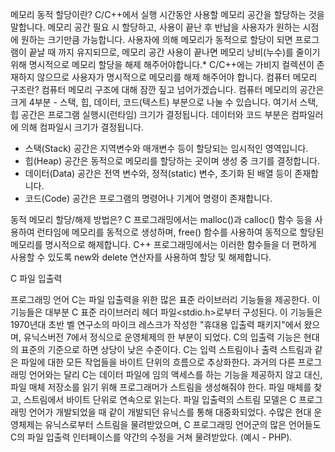 메모리 동적 할당이란?
C/C++에서 실행 시간동안 사용할 메모리 공간을 할당하는 것을 말합니다.
메모리 공간 필요 시 할당하고, 사용이 끝난 후 반납을 사용자가 원하는 시점에 원하는 크기만큼 가능합니다.
사용자에 의해 메모리가 동적으로 할당이 되면 프로그램이 끝날 때 까지 유지되므로,
메모리 공간 사용이 끝나면 메모리 낭비(누수)를 줄이기 위해 명시적으로 메모리 할당을 해제 해주어야합니다.* C/C++에는 가비지 컬렉션이 존재하지 않으므로 사용자가 명시적으로 메모리를 해제 해주어야 합니다. 
컴퓨터 메모리 구조란?
컴퓨터 메모리 구조에 대해 잠깐 짚고 넘어가겠습니다. 컴퓨터 메모리의 공간은 
크게 4부분 - 스택, 힙, 데이터, 코드(텍스트) 부분으로 나눌 수 있습니다.
여기서 스택, 힙 공간은 프로그램 실행시(런타임) 크기가 결정됩니다.
데이터와 코드 부분은 컴파일러에 의해 컴파일시 크기가 결정됩니다.
- 스택(Stack) 공간은 지역변수와 매개변수 등이 할당되는 임시적인 영역입니다.
- 힙(Heap) 공간은 동적으로 메모리를 할당하는 곳이며 생성 중 크기를 결정합니다.
- 데이터(Data) 공간은 전역 변수와, 정적(static) 변수, 초기화 된 배열 등이 존재합니다.
- 코드(Code) 공간은 프로그램의 명령어나 기계어 명령이 존재합니다. 

동적 메모리 할당/해제 방법은?
C 프로그래밍에서는 malloc()과 calloc() 함수 등을 사용하여 런타임에 메모리를 동적으로 생성하며,
free() 함수를 사용하여 동적으로 할당된 메모리를 명시적으로 해제합니다.
C++ 프로그래밍에서는 이러한 함수들을 더 편하게 사용할 수 있도록 new와 delete 연산자를 사용하여 할당 및 해제합니다.



C 파일 입출력

프로그래밍 언어 C는 파일 입출력을 위한 많은 표준 라이브러리 기능들을 제공한다. 이 기능들은 대부분 C 표준 라이브러리 헤더 파일<stdio.h>로부터 구성된다. 이 기능들은 1970년대 초반 벨 연구소의 마이크 레스크가 작성한 "휴대용 입출력 패키지"에서 왔으며, 유닉스버전 7에서 정식으로 운영체제의 한 부분이 되었다.
C의 입출력 기능은 현대의 표준의 기준으로 하면 상당이 낮은 수준이다. C는 입력 스트림이나 출력 스트림과 같은 파일에 대한 모든 작업들을 바이트 단위의 흐름으로 추상화한다. 과거의 다른 프로그래밍 언어와는 달리 C는 데이터 파일에 임의 액세스를 하는 기능을 제공하지 않고 대신, 파일 매체 저장소를 읽기 위해 프로그래머가 스트림을 생성해줘야 한다. 파일 매체를 찾고, 스트림에서 바이트 단위로 연속으로 읽는다.
파일 입출력의 스트림 모델은 C 프로그래밍 언어가 개발되었을 때 같이 개발되던 유닉스를 통해 대중화되었다. 수많은 현대 운영체제는 유닉스로부터 스트림을 물려받았으며, C 프로그래밍 언어군의 많은 언어들도 C의 파일 입출력 인터페이스를 약간의 수정을 거쳐 물려받았다. (예시 - PHP).
